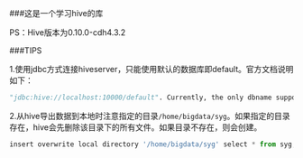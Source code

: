 ###这是一个学习hive的库

PS：Hive版本为0.10.0-cdh4.3.2

###TIPS

 1.使用jdbc方式连接hiveserver，只能使用默认的数据库即default。官方文档说明如下：
```python
"jdbc:hive://localhost:10000/default". Currently, the only dbname supported is "default".
```
 2.从hive导出数据到本地时注意指定的目录`/home/bigdata/syg`。如果指定的目录存在，hive会先删除该目录下的所有文件。如果目录不存在，则会创建。
```python 
insert overwrite local directory '/home/bigdata/syg' select * from syg;
```